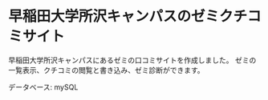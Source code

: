 # 早稲田大学所沢キャンパスのゼミクチコミサイト
早稲田大学所沢キャンパスにあるゼミの口コミサイトを作成しました。
ゼミの一覧表示、クチコミの閲覧と書き込み、ゼミ診断ができます。

データベース: mySQL
